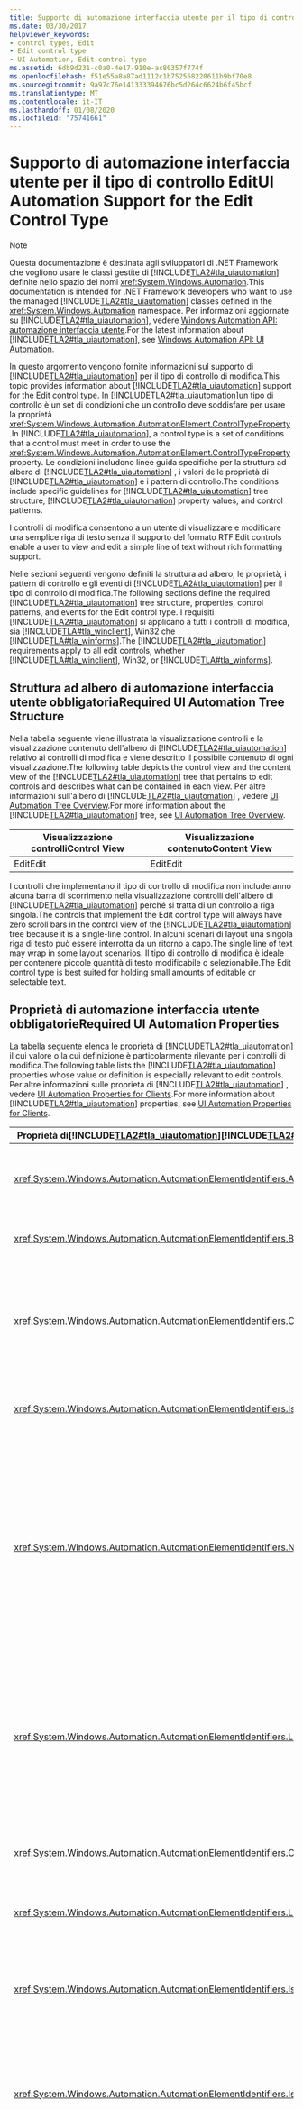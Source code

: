 ```yaml
---
title: Supporto di automazione interfaccia utente per il tipo di controllo Edit
ms.date: 03/30/2017
helpviewer_keywords:
- control types, Edit
- Edit control type
- UI Automation, Edit control type
ms.assetid: 6db9d231-c0a0-4e17-910e-ac80357f774f
ms.openlocfilehash: f51e55a8a87ad1112c1b752568220611b9bf70e8
ms.sourcegitcommit: 9a97c76e141333394676bc5d264c6624b6f45bcf
ms.translationtype: MT
ms.contentlocale: it-IT
ms.lasthandoff: 01/08/2020
ms.locfileid: "75741661"
---
```

# <a name="ui-automation-support-for-the-edit-control-type"></a><span data-ttu-id="051f8-102">Supporto di automazione interfaccia utente per il tipo di controllo Edit</span><span class="sxs-lookup"><span data-stu-id="051f8-102">UI Automation Support for the Edit Control Type</span></span>

> [!NOTE]
> <span data-ttu-id="051f8-103">Questa documentazione è destinata agli sviluppatori di .NET Framework che vogliono usare le classi gestite di [!INCLUDE[TLA2#tla_uiautomation](../../../includes/tla2sharptla-uiautomation-md.md)] definite nello spazio dei nomi <xref:System.Windows.Automation>.</span><span class="sxs-lookup"><span data-stu-id="051f8-103">This documentation is intended for .NET Framework developers who want to use the managed [!INCLUDE[TLA2#tla_uiautomation](../../../includes/tla2sharptla-uiautomation-md.md)] classes defined in the <xref:System.Windows.Automation> namespace.</span></span> <span data-ttu-id="051f8-104">Per informazioni aggiornate su [!INCLUDE[TLA2#tla_uiautomation](../../../includes/tla2sharptla-uiautomation-md.md)], vedere [Windows Automation API: automazione interfaccia utente](/windows/win32/winauto/entry-uiauto-win32).</span><span class="sxs-lookup"><span data-stu-id="051f8-104">For the latest information about [!INCLUDE[TLA2#tla_uiautomation](../../../includes/tla2sharptla-uiautomation-md.md)], see [Windows Automation API: UI Automation](/windows/win32/winauto/entry-uiauto-win32).</span></span>

<span data-ttu-id="051f8-105">In questo argomento vengono fornite informazioni sul supporto di [!INCLUDE[TLA2#tla_uiautomation](../../../includes/tla2sharptla-uiautomation-md.md)] per il tipo di controllo di modifica.</span><span class="sxs-lookup"><span data-stu-id="051f8-105">This topic provides information about [!INCLUDE[TLA2#tla_uiautomation](../../../includes/tla2sharptla-uiautomation-md.md)] support for the Edit control type.</span></span> <span data-ttu-id="051f8-106">In [!INCLUDE[TLA2#tla_uiautomation](../../../includes/tla2sharptla-uiautomation-md.md)]un tipo di controllo è un set di condizioni che un controllo deve soddisfare per usare la proprietà <xref:System.Windows.Automation.AutomationElement.ControlTypeProperty> .</span><span class="sxs-lookup"><span data-stu-id="051f8-106">In [!INCLUDE[TLA2#tla_uiautomation](../../../includes/tla2sharptla-uiautomation-md.md)], a control type is a set of conditions that a control must meet in order to use the <xref:System.Windows.Automation.AutomationElement.ControlTypeProperty> property.</span></span> <span data-ttu-id="051f8-107">Le condizioni includono linee guida specifiche per la struttura ad albero di [!INCLUDE[TLA2#tla_uiautomation](../../../includes/tla2sharptla-uiautomation-md.md)] , i valori delle proprietà di [!INCLUDE[TLA2#tla_uiautomation](../../../includes/tla2sharptla-uiautomation-md.md)] e i pattern di controllo.</span><span class="sxs-lookup"><span data-stu-id="051f8-107">The conditions include specific guidelines for [!INCLUDE[TLA2#tla_uiautomation](../../../includes/tla2sharptla-uiautomation-md.md)] tree structure, [!INCLUDE[TLA2#tla_uiautomation](../../../includes/tla2sharptla-uiautomation-md.md)] property values, and control patterns.</span></span>

<span data-ttu-id="051f8-108">I controlli di modifica consentono a un utente di visualizzare e modificare una semplice riga di testo senza il supporto del formato RTF.</span><span class="sxs-lookup"><span data-stu-id="051f8-108">Edit controls enable a user to view and edit a simple line of text without rich formatting support.</span></span>

<span data-ttu-id="051f8-109">Nelle sezioni seguenti vengono definiti la struttura ad albero, le proprietà, i pattern di controllo e gli eventi di [!INCLUDE[TLA2#tla_uiautomation](../../../includes/tla2sharptla-uiautomation-md.md)] per il tipo di controllo di modifica.</span><span class="sxs-lookup"><span data-stu-id="051f8-109">The following sections define the required [!INCLUDE[TLA2#tla_uiautomation](../../../includes/tla2sharptla-uiautomation-md.md)] tree structure, properties, control patterns, and events for the Edit control type.</span></span> <span data-ttu-id="051f8-110">I requisiti [!INCLUDE[TLA2#tla_uiautomation](../../../includes/tla2sharptla-uiautomation-md.md)] si applicano a tutti i controlli di modifica, sia [!INCLUDE[TLA#tla_winclient](../../../includes/tlasharptla-winclient-md.md)], Win32 che [!INCLUDE[TLA#tla_winforms](../../../includes/tlasharptla-winforms-md.md)].</span><span class="sxs-lookup"><span data-stu-id="051f8-110">The [!INCLUDE[TLA2#tla_uiautomation](../../../includes/tla2sharptla-uiautomation-md.md)] requirements apply to all edit controls, whether [!INCLUDE[TLA#tla_winclient](../../../includes/tlasharptla-winclient-md.md)], Win32, or [!INCLUDE[TLA#tla_winforms](../../../includes/tlasharptla-winforms-md.md)].</span></span>

<a name="Required_UI_Automation_Tree_Structure"></a>

## <a name="required-ui-automation-tree-structure"></a><span data-ttu-id="051f8-111">Struttura ad albero di automazione interfaccia utente obbligatoria</span><span class="sxs-lookup"><span data-stu-id="051f8-111">Required UI Automation Tree Structure</span></span>

<span data-ttu-id="051f8-112">Nella tabella seguente viene illustrata la visualizzazione controlli e la visualizzazione contenuto dell'albero di [!INCLUDE[TLA2#tla_uiautomation](../../../includes/tla2sharptla-uiautomation-md.md)] relativo ai controlli di modifica e viene descritto il possibile contenuto di ogni visualizzazione.</span><span class="sxs-lookup"><span data-stu-id="051f8-112">The following table depicts the control view and the content view of the [!INCLUDE[TLA2#tla_uiautomation](../../../includes/tla2sharptla-uiautomation-md.md)] tree that pertains to edit controls and describes what can be contained in each view.</span></span> <span data-ttu-id="051f8-113">Per altre informazioni sull'albero di [!INCLUDE[TLA2#tla_uiautomation](../../../includes/tla2sharptla-uiautomation-md.md)] , vedere [UI Automation Tree Overview](ui-automation-tree-overview.md).</span><span class="sxs-lookup"><span data-stu-id="051f8-113">For more information about the [!INCLUDE[TLA2#tla_uiautomation](../../../includes/tla2sharptla-uiautomation-md.md)] tree, see [UI Automation Tree Overview](ui-automation-tree-overview.md).</span></span>

|<span data-ttu-id="051f8-114">Visualizzazione controlli</span><span class="sxs-lookup"><span data-stu-id="051f8-114">Control View</span></span>|<span data-ttu-id="051f8-115">Visualizzazione contenuto</span><span class="sxs-lookup"><span data-stu-id="051f8-115">Content View</span></span>|
|------------------|------------------|
|<span data-ttu-id="051f8-116">Edit</span><span class="sxs-lookup"><span data-stu-id="051f8-116">Edit</span></span>|<span data-ttu-id="051f8-117">Edit</span><span class="sxs-lookup"><span data-stu-id="051f8-117">Edit</span></span>|

<span data-ttu-id="051f8-118">I controlli che implementano il tipo di controllo di modifica non includeranno alcuna barra di scorrimento nella visualizzazione controlli dell'albero di [!INCLUDE[TLA2#tla_uiautomation](../../../includes/tla2sharptla-uiautomation-md.md)] perché si tratta di un controllo a riga singola.</span><span class="sxs-lookup"><span data-stu-id="051f8-118">The controls that implement the Edit control type will always have zero scroll bars in the control view of the [!INCLUDE[TLA2#tla_uiautomation](../../../includes/tla2sharptla-uiautomation-md.md)] tree because it is a single-line control.</span></span> <span data-ttu-id="051f8-119">In alcuni scenari di layout una singola riga di testo può essere interrotta da un ritorno a capo.</span><span class="sxs-lookup"><span data-stu-id="051f8-119">The single line of text may wrap in some layout scenarios.</span></span> <span data-ttu-id="051f8-120">Il tipo di controllo di modifica è ideale per contenere piccole quantità di testo modificabile o selezionabile.</span><span class="sxs-lookup"><span data-stu-id="051f8-120">The Edit control type is best suited for holding small amounts of editable or selectable text.</span></span>

<a name="Required_UI_Automation_Properties"></a>

## <a name="required-ui-automation-properties"></a><span data-ttu-id="051f8-121">Proprietà di automazione interfaccia utente obbligatorie</span><span class="sxs-lookup"><span data-stu-id="051f8-121">Required UI Automation Properties</span></span>

<span data-ttu-id="051f8-122">La tabella seguente elenca le proprietà di [!INCLUDE[TLA2#tla_uiautomation](../../../includes/tla2sharptla-uiautomation-md.md)] il cui valore o la cui definizione è particolarmente rilevante per i controlli di modifica.</span><span class="sxs-lookup"><span data-stu-id="051f8-122">The following table lists the [!INCLUDE[TLA2#tla_uiautomation](../../../includes/tla2sharptla-uiautomation-md.md)] properties whose value or definition is especially relevant to edit controls.</span></span> <span data-ttu-id="051f8-123">Per altre informazioni sulle proprietà di [!INCLUDE[TLA2#tla_uiautomation](../../../includes/tla2sharptla-uiautomation-md.md)] , vedere [UI Automation Properties for Clients](ui-automation-properties-for-clients.md).</span><span class="sxs-lookup"><span data-stu-id="051f8-123">For more information about [!INCLUDE[TLA2#tla_uiautomation](../../../includes/tla2sharptla-uiautomation-md.md)] properties, see [UI Automation Properties for Clients](ui-automation-properties-for-clients.md).</span></span>

|<span data-ttu-id="051f8-124">Proprietà di[!INCLUDE[TLA2#tla_uiautomation](../../../includes/tla2sharptla-uiautomation-md.md)]</span><span class="sxs-lookup"><span data-stu-id="051f8-124">[!INCLUDE[TLA2#tla_uiautomation](../../../includes/tla2sharptla-uiautomation-md.md)] Property</span></span>|<span data-ttu-id="051f8-125">Valore</span><span class="sxs-lookup"><span data-stu-id="051f8-125">Value</span></span>|<span data-ttu-id="051f8-126">Note</span><span class="sxs-lookup"><span data-stu-id="051f8-126">Notes</span></span>|
|------------------------------------------------------------------------------------|-----------|-----------|
|<xref:System.Windows.Automation.AutomationElementIdentifiers.AutomationIdProperty>|<span data-ttu-id="051f8-127">Vedere le note.</span><span class="sxs-lookup"><span data-stu-id="051f8-127">See notes.</span></span>|<span data-ttu-id="051f8-128">Il valore di questa proprietà deve essere univoco in tutti i controlli in un'applicazione.</span><span class="sxs-lookup"><span data-stu-id="051f8-128">The value of this property needs to be unique across all controls in an application.</span></span>|
|<xref:System.Windows.Automation.AutomationElementIdentifiers.BoundingRectangleProperty>|<span data-ttu-id="051f8-129">Vedere le note.</span><span class="sxs-lookup"><span data-stu-id="051f8-129">See notes.</span></span>|<span data-ttu-id="051f8-130">Il rettangolo più esterno che contiene l'intero controllo.</span><span class="sxs-lookup"><span data-stu-id="051f8-130">The outermost rectangle that contains the whole control.</span></span>|
|<xref:System.Windows.Automation.AutomationElementIdentifiers.ClickablePointProperty>|<span data-ttu-id="051f8-131">Vedere le note.</span><span class="sxs-lookup"><span data-stu-id="051f8-131">See notes.</span></span>|<span data-ttu-id="051f8-132">Il controllo di modifica deve disporre di un punto selezionabile che rende disponibile lo stato attivo per l'input alla parte di modifica del controllo quando un utente fa clic su tale punto.</span><span class="sxs-lookup"><span data-stu-id="051f8-132">The edit control must have a clickable point that gives input focus to the edit portion of the control when a user clicks the mouse there.</span></span>|
|<xref:System.Windows.Automation.AutomationElementIdentifiers.IsKeyboardFocusableProperty>|<span data-ttu-id="051f8-133">Vedere le note.</span><span class="sxs-lookup"><span data-stu-id="051f8-133">See notes.</span></span>|<span data-ttu-id="051f8-134">Se il controllo può ricevere lo stato attivo, deve supportare questa proprietà.</span><span class="sxs-lookup"><span data-stu-id="051f8-134">If the control can receive keyboard focus, it must support this property.</span></span>|
|<xref:System.Windows.Automation.AutomationElementIdentifiers.NameProperty>|<span data-ttu-id="051f8-135">Vedere le note.</span><span class="sxs-lookup"><span data-stu-id="051f8-135">See notes.</span></span>|<span data-ttu-id="051f8-136">Il nome del controllo di modifica viene in genere generato da un'etichetta di testo statico.</span><span class="sxs-lookup"><span data-stu-id="051f8-136">The name of the edit control is typically generated from a static text label.</span></span> <span data-ttu-id="051f8-137">Se non è presente alcuna etichetta di testo statico, un valore di proprietà per `Name` deve essere assegnato dallo sviluppatore dell'applicazione.</span><span class="sxs-lookup"><span data-stu-id="051f8-137">If there is not a static text label, a property value for `Name` must be assigned by the application developer.</span></span> <span data-ttu-id="051f8-138">La proprietà `Name` non deve mai includere il contenuto testuale del controllo di modifica.</span><span class="sxs-lookup"><span data-stu-id="051f8-138">The `Name` property should never contain the textual contents of the edit control.</span></span>|
|<xref:System.Windows.Automation.AutomationElementIdentifiers.LabeledByProperty>|<span data-ttu-id="051f8-139">Vedere le note.</span><span class="sxs-lookup"><span data-stu-id="051f8-139">See notes.</span></span>|<span data-ttu-id="051f8-140">Se è presente un'etichetta di testo statico associata al controllo, questa proprietà deve esporre un riferimento a tale controllo.</span><span class="sxs-lookup"><span data-stu-id="051f8-140">If there is a static text label associated with the control, then this property must expose a reference to that control.</span></span> <span data-ttu-id="051f8-141">Se il controllo testo è un sottocomponente di un altro controllo, non avrà una proprietà `LabeledBy` impostata.</span><span class="sxs-lookup"><span data-stu-id="051f8-141">If the text control is a subcomponent of another control, it will not have a `LabeledBy` property set.</span></span>|
|<xref:System.Windows.Automation.AutomationElementIdentifiers.ControlTypeProperty>|<span data-ttu-id="051f8-142">Edit</span><span class="sxs-lookup"><span data-stu-id="051f8-142">Edit</span></span>|<span data-ttu-id="051f8-143">Questo valore è uguale per tutti i framework dell' [!INCLUDE[TLA2#tla_ui](../../../includes/tla2sharptla-ui-md.md)] .</span><span class="sxs-lookup"><span data-stu-id="051f8-143">This value is the same for all [!INCLUDE[TLA2#tla_ui](../../../includes/tla2sharptla-ui-md.md)] frameworks.</span></span>|
|<xref:System.Windows.Automation.AutomationElementIdentifiers.LocalizedControlTypeProperty>|<span data-ttu-id="051f8-144">"edit"</span><span class="sxs-lookup"><span data-stu-id="051f8-144">"edit"</span></span>|<span data-ttu-id="051f8-145">Stringa localizzata corrispondente al tipo di controllo Edit.</span><span class="sxs-lookup"><span data-stu-id="051f8-145">Localized string corresponding to the Edit control type.</span></span>|
|<xref:System.Windows.Automation.AutomationElementIdentifiers.IsContentElementProperty>|<span data-ttu-id="051f8-146">True</span><span class="sxs-lookup"><span data-stu-id="051f8-146">True</span></span>|<span data-ttu-id="051f8-147">Il controllo di modifica viene sempre incluso nella visualizzazione contenuto dell'albero di [!INCLUDE[TLA2#tla_uiautomation](../../../includes/tla2sharptla-uiautomation-md.md)] .</span><span class="sxs-lookup"><span data-stu-id="051f8-147">The edit control is always included in the content view of the [!INCLUDE[TLA2#tla_uiautomation](../../../includes/tla2sharptla-uiautomation-md.md)] tree.</span></span>|
|<xref:System.Windows.Automation.AutomationElementIdentifiers.IsControlElementProperty>|<span data-ttu-id="051f8-148">True</span><span class="sxs-lookup"><span data-stu-id="051f8-148">True</span></span>|<span data-ttu-id="051f8-149">Il controllo di modifica viene sempre incluso nella visualizzazione controlli dell'albero di [!INCLUDE[TLA2#tla_uiautomation](../../../includes/tla2sharptla-uiautomation-md.md)] .</span><span class="sxs-lookup"><span data-stu-id="051f8-149">The edit control is always included in the control view of the [!INCLUDE[TLA2#tla_uiautomation](../../../includes/tla2sharptla-uiautomation-md.md)] tree.</span></span>|
|<xref:System.Windows.Automation.AutomationElementIdentifiers.IsPasswordProperty>|<span data-ttu-id="051f8-150">Vedere le note.</span><span class="sxs-lookup"><span data-stu-id="051f8-150">See notes.</span></span>|<span data-ttu-id="051f8-151">Deve essere impostata su true nei controlli di modifica che contengono password.</span><span class="sxs-lookup"><span data-stu-id="051f8-151">Must be set to true on edit controls that contain passwords.</span></span> <span data-ttu-id="051f8-152">Se un controllo di modifica include contenuto di tipo Password, questa proprietà può essere usata da una utilità per la lettura dello schermo per determinare se le sequenze di tasti devono essere lette mentre l'utente digita il testo.</span><span class="sxs-lookup"><span data-stu-id="051f8-152">If an edit control does contain Password contents then this property can be used by a screen reader to determine whether keystrokes should be read out as the user types them.</span></span>|

<a name="Required_UI_Automation_Control_Patterns"></a>

## <a name="required-ui-automation-control-patterns-and-properties"></a><span data-ttu-id="051f8-153">Pattern di controllo e proprietà obbligatori per l'automazione interfaccia utente</span><span class="sxs-lookup"><span data-stu-id="051f8-153">Required UI Automation Control Patterns and Properties</span></span>

<span data-ttu-id="051f8-154">La tabella seguente elenca i pattern di controllo che devono essere supportati da tutti i controlli di modifica.</span><span class="sxs-lookup"><span data-stu-id="051f8-154">The following table lists the control patterns required to be supported by all edit controls.</span></span> <span data-ttu-id="051f8-155">Per altre informazioni sui pattern di controllo, vedere [UI Automation Control Patterns Overview](ui-automation-control-patterns-overview.md).</span><span class="sxs-lookup"><span data-stu-id="051f8-155">For more information about control patterns, see [UI Automation Control Patterns Overview](ui-automation-control-patterns-overview.md).</span></span>

|<span data-ttu-id="051f8-156">Pattern di controllo/proprietà del pattern di controllo</span><span class="sxs-lookup"><span data-stu-id="051f8-156">Control Pattern/Control Pattern Property</span></span>|<span data-ttu-id="051f8-157">Supporto/valore</span><span class="sxs-lookup"><span data-stu-id="051f8-157">Support/Value</span></span>|<span data-ttu-id="051f8-158">Note</span><span class="sxs-lookup"><span data-stu-id="051f8-158">Notes</span></span>|
|-----------------------------------------------|--------------------|-----------|
|<xref:System.Windows.Automation.Provider.ITextProvider>|<span data-ttu-id="051f8-159">A seconda dei casi</span><span class="sxs-lookup"><span data-stu-id="051f8-159">Depends</span></span>|<span data-ttu-id="051f8-160">I controlli di modifica devono supportare il pattern di controllo Text in quanto le informazioni testuali dettagliate devono sempre essere disponibili per i client.</span><span class="sxs-lookup"><span data-stu-id="051f8-160">Edit controls should support the Text control pattern because detailed text information should always be available for clients.</span></span>|
|<xref:System.Windows.Automation.Provider.IValueProvider>|<span data-ttu-id="051f8-161">A seconda dei casi</span><span class="sxs-lookup"><span data-stu-id="051f8-161">Depends</span></span>|<span data-ttu-id="051f8-162">Tutti i controlli di modifica che accettano una stringa devono esporre il pattern Value.</span><span class="sxs-lookup"><span data-stu-id="051f8-162">All edit controls that take a string must expose the Value pattern.</span></span>|
|<xref:System.Windows.Automation.Provider.IValueProvider.IsReadOnly%2A>|<span data-ttu-id="051f8-163">Vedere le note.</span><span class="sxs-lookup"><span data-stu-id="051f8-163">See notes.</span></span>|<span data-ttu-id="051f8-164">Questa proprietà deve essere impostata per indicare se il controllo può avere un valore impostato a livello di codice oppure se è modificabile dall'utente.</span><span class="sxs-lookup"><span data-stu-id="051f8-164">This property must be set to indicate whether the control can have a value set programmatically or is editable by the user.</span></span>|
|<xref:System.Windows.Automation.Provider.IValueProvider.Value%2A>|<span data-ttu-id="051f8-165">Vedere le note.</span><span class="sxs-lookup"><span data-stu-id="051f8-165">See notes.</span></span>|<span data-ttu-id="051f8-166">Questa proprietà restituirà il contenuto testuale del controllo di modifica.</span><span class="sxs-lookup"><span data-stu-id="051f8-166">This property will return the textual contents of the edit control.</span></span> <span data-ttu-id="051f8-167">Se `IsPasswordProperty` è impostata su `true`, questa proprietà deve generare `InvalidOperationException` quando richiesto.</span><span class="sxs-lookup"><span data-stu-id="051f8-167">If the `IsPasswordProperty` is set to `true`, this property must raise an `InvalidOperationException` when requested.</span></span>|
|<xref:System.Windows.Automation.Provider.IRangeValueProvider>|<span data-ttu-id="051f8-168">A seconda dei casi</span><span class="sxs-lookup"><span data-stu-id="051f8-168">Depends</span></span>|<span data-ttu-id="051f8-169">Tutti i controlli di modifica che accettano un intervallo numerico devono esporre il pattern di controllo RangeValue.</span><span class="sxs-lookup"><span data-stu-id="051f8-169">All edit controls that take a numeric range must expose Range Value control pattern.</span></span>|
|<xref:System.Windows.Automation.Provider.IRangeValueProvider.Minimum%2A>|<span data-ttu-id="051f8-170">Vedere le note.</span><span class="sxs-lookup"><span data-stu-id="051f8-170">See notes.</span></span>|<span data-ttu-id="051f8-171">Questa proprietà deve essere il valore più piccolo su cui può essere impostato il contenuto del controllo di modifica.</span><span class="sxs-lookup"><span data-stu-id="051f8-171">This property must be the smallest value that the edit control's contents can be set to.</span></span>|
|<xref:System.Windows.Automation.Provider.IRangeValueProvider.Maximum%2A>|<span data-ttu-id="051f8-172">Vedere le note.</span><span class="sxs-lookup"><span data-stu-id="051f8-172">See notes.</span></span>|<span data-ttu-id="051f8-173">Questa proprietà deve essere il valore più grande su cui può essere impostato il contenuto del controllo di modifica.</span><span class="sxs-lookup"><span data-stu-id="051f8-173">This property must be the largest value that the edit control's contents can be set to.</span></span>|
|<xref:System.Windows.Automation.Provider.IRangeValueProvider.SmallChange%2A>|<span data-ttu-id="051f8-174">Vedere le note.</span><span class="sxs-lookup"><span data-stu-id="051f8-174">See notes.</span></span>|<span data-ttu-id="051f8-175">Questa proprietà deve indicare il numero di cifre decimali che è possibile impostare per il valore.</span><span class="sxs-lookup"><span data-stu-id="051f8-175">This property must indicate the number of decimal places that the value can be set to.</span></span> <span data-ttu-id="051f8-176">Se il controllo di modifica accetta solo valori integer, impostare `SmallChangeProperty` su 1.</span><span class="sxs-lookup"><span data-stu-id="051f8-176">If the edit only take integers, the `SmallChangeProperty` must be 1.</span></span> <span data-ttu-id="051f8-177">Se il controllo di modifica accetta un intervallo compreso tra 1,0 e 2,0, impostare `SmallChangeProperty` su 0,1.</span><span class="sxs-lookup"><span data-stu-id="051f8-177">If the edit takes a range from 1.0 to 2.0, then the `SmallChangeProperty` must be 0.1.</span></span> <span data-ttu-id="051f8-178">Se il controllo di modifica accetta un intervallo compreso tra 1,0 e 2,0, impostare `SmallChangeProperty` su 0,001.</span><span class="sxs-lookup"><span data-stu-id="051f8-178">If the edit control takes a range from 1.00 to 2.00 then the `SmallChangeProperty` must be 0.001.</span></span>|
|<xref:System.Windows.Automation.Provider.IRangeValueProvider.LargeChange%2A>|`Null`|<span data-ttu-id="051f8-179">Questa proprietà non deve essere esposta in un controllo di modifica.</span><span class="sxs-lookup"><span data-stu-id="051f8-179">This property does not need to be exposed on an edit control.</span></span>|
|<xref:System.Windows.Automation.Provider.IRangeValueProvider.Value%2A>|<span data-ttu-id="051f8-180">Vedere le note.</span><span class="sxs-lookup"><span data-stu-id="051f8-180">See notes.</span></span>|<span data-ttu-id="051f8-181">Questa proprietà indicherà il contenuto numerico del controllo di modifica.</span><span class="sxs-lookup"><span data-stu-id="051f8-181">This property will indicate the numeric contents of the edit control.</span></span> <span data-ttu-id="051f8-182">Quando un valore più preciso viene impostato da un client di [!INCLUDE[TLA2#tla_uiautomation](../../../includes/tla2sharptla-uiautomation-md.md)] all'interno degli intervalli specificati nelle proprietà `Minimum` e `Maximum` , la proprietà Value verrà automaticamente arrotondata al valore accettato più vicino.</span><span class="sxs-lookup"><span data-stu-id="051f8-182">When a more precise value is set by a [!INCLUDE[TLA2#tla_uiautomation](../../../includes/tla2sharptla-uiautomation-md.md)] client within the ranges specified in the `Minimum` and `Maximum` properties, the Value property will automatically be rounded to the closest accepted value.</span></span>|

<a name="Required_UI_Automation_Events"></a>

## <a name="required-ui-automation-events"></a><span data-ttu-id="051f8-183">Eventi di automazione interfaccia utente obbligatori</span><span class="sxs-lookup"><span data-stu-id="051f8-183">Required UI Automation Events</span></span>

<span data-ttu-id="051f8-184">La tabella seguente elenca gli eventi dell' [!INCLUDE[TLA2#tla_uiautomation](../../../includes/tla2sharptla-uiautomation-md.md)] che devono essere supportati da tutti i controlli di modifica.</span><span class="sxs-lookup"><span data-stu-id="051f8-184">The following table lists the [!INCLUDE[TLA2#tla_uiautomation](../../../includes/tla2sharptla-uiautomation-md.md)] events required to be supported by all edit controls.</span></span> <span data-ttu-id="051f8-185">Per altre informazioni sugli eventi, vedere [UI Automation Events Overview](ui-automation-events-overview.md).</span><span class="sxs-lookup"><span data-stu-id="051f8-185">For more information about events, see [UI Automation Events Overview](ui-automation-events-overview.md).</span></span>

|<span data-ttu-id="051f8-186">o[!INCLUDE[TLA2#tla_uiautomation](../../../includes/tla2sharptla-uiautomation-md.md)]</span><span class="sxs-lookup"><span data-stu-id="051f8-186">[!INCLUDE[TLA2#tla_uiautomation](../../../includes/tla2sharptla-uiautomation-md.md)] Event</span></span>|<span data-ttu-id="051f8-187">Supporto</span><span class="sxs-lookup"><span data-stu-id="051f8-187">Support</span></span>|<span data-ttu-id="051f8-188">Note</span><span class="sxs-lookup"><span data-stu-id="051f8-188">Notes</span></span>|
|---------------------------------------------------------------------------------|-------------|-----------|
|<xref:System.Windows.Automation.SelectionPatternIdentifiers.InvalidatedEvent>|<span data-ttu-id="051f8-189">Richiesto</span><span class="sxs-lookup"><span data-stu-id="051f8-189">Required</span></span>|<span data-ttu-id="051f8-190">nessuna</span><span class="sxs-lookup"><span data-stu-id="051f8-190">None</span></span>|
|<xref:System.Windows.Automation.TextPatternIdentifiers.TextSelectionChangedEvent>|<span data-ttu-id="051f8-191">Richiesto</span><span class="sxs-lookup"><span data-stu-id="051f8-191">Required</span></span>|<span data-ttu-id="051f8-192">nessuna</span><span class="sxs-lookup"><span data-stu-id="051f8-192">None</span></span>|
|<xref:System.Windows.Automation.TextPatternIdentifiers.TextChangedEvent>|<span data-ttu-id="051f8-193">Richiesto</span><span class="sxs-lookup"><span data-stu-id="051f8-193">Required</span></span>|<span data-ttu-id="051f8-194">nessuna</span><span class="sxs-lookup"><span data-stu-id="051f8-194">None</span></span>|
|<span data-ttu-id="051f8-195">Evento di modifica della proprietà<xref:System.Windows.Automation.AutomationElementIdentifiers.BoundingRectangleProperty> .</span><span class="sxs-lookup"><span data-stu-id="051f8-195"><xref:System.Windows.Automation.AutomationElementIdentifiers.BoundingRectangleProperty> property-changed event.</span></span>|<span data-ttu-id="051f8-196">Richiesto</span><span class="sxs-lookup"><span data-stu-id="051f8-196">Required</span></span>|<span data-ttu-id="051f8-197">nessuna</span><span class="sxs-lookup"><span data-stu-id="051f8-197">None</span></span>|
|<span data-ttu-id="051f8-198">Evento di modifica della proprietà<xref:System.Windows.Automation.AutomationElementIdentifiers.IsOffscreenProperty> .</span><span class="sxs-lookup"><span data-stu-id="051f8-198"><xref:System.Windows.Automation.AutomationElementIdentifiers.IsOffscreenProperty> property-changed event.</span></span>|<span data-ttu-id="051f8-199">Richiesto</span><span class="sxs-lookup"><span data-stu-id="051f8-199">Required</span></span>|<span data-ttu-id="051f8-200">nessuna</span><span class="sxs-lookup"><span data-stu-id="051f8-200">None</span></span>|
|<span data-ttu-id="051f8-201">Evento di modifica della proprietà<xref:System.Windows.Automation.AutomationElementIdentifiers.IsEnabledProperty> .</span><span class="sxs-lookup"><span data-stu-id="051f8-201"><xref:System.Windows.Automation.AutomationElementIdentifiers.IsEnabledProperty> property-changed event.</span></span>|<span data-ttu-id="051f8-202">Richiesto</span><span class="sxs-lookup"><span data-stu-id="051f8-202">Required</span></span>|<span data-ttu-id="051f8-203">nessuna</span><span class="sxs-lookup"><span data-stu-id="051f8-203">None</span></span>|
|<span data-ttu-id="051f8-204">Evento di modifica della proprietà<xref:System.Windows.Automation.AutomationElementIdentifiers.NameProperty> .</span><span class="sxs-lookup"><span data-stu-id="051f8-204"><xref:System.Windows.Automation.AutomationElementIdentifiers.NameProperty> property-changed event.</span></span>|<span data-ttu-id="051f8-205">Richiesto</span><span class="sxs-lookup"><span data-stu-id="051f8-205">Required</span></span>|<span data-ttu-id="051f8-206">nessuna</span><span class="sxs-lookup"><span data-stu-id="051f8-206">None</span></span>|
|<span data-ttu-id="051f8-207">Evento di modifica della proprietà<xref:System.Windows.Automation.ValuePatternIdentifiers.ValueProperty> .</span><span class="sxs-lookup"><span data-stu-id="051f8-207"><xref:System.Windows.Automation.ValuePatternIdentifiers.ValueProperty> property-changed event.</span></span>|<span data-ttu-id="051f8-208">A seconda dei casi</span><span class="sxs-lookup"><span data-stu-id="051f8-208">Depends</span></span>|<span data-ttu-id="051f8-209">nessuna</span><span class="sxs-lookup"><span data-stu-id="051f8-209">None</span></span>|
|<span data-ttu-id="051f8-210">Evento di modifica della proprietà<xref:System.Windows.Automation.ScrollPatternIdentifiers.HorizontallyScrollableProperty> .</span><span class="sxs-lookup"><span data-stu-id="051f8-210"><xref:System.Windows.Automation.ScrollPatternIdentifiers.HorizontallyScrollableProperty> property-changed event.</span></span>|<span data-ttu-id="051f8-211">Mai</span><span class="sxs-lookup"><span data-stu-id="051f8-211">Never</span></span>|<span data-ttu-id="051f8-212">nessuna</span><span class="sxs-lookup"><span data-stu-id="051f8-212">None</span></span>|
|<span data-ttu-id="051f8-213">Evento di modifica della proprietà<xref:System.Windows.Automation.ScrollPatternIdentifiers.HorizontalScrollPercentProperty> .</span><span class="sxs-lookup"><span data-stu-id="051f8-213"><xref:System.Windows.Automation.ScrollPatternIdentifiers.HorizontalScrollPercentProperty> property-changed event.</span></span>|<span data-ttu-id="051f8-214">Mai</span><span class="sxs-lookup"><span data-stu-id="051f8-214">Never</span></span>|<span data-ttu-id="051f8-215">nessuna</span><span class="sxs-lookup"><span data-stu-id="051f8-215">None</span></span>|
|<span data-ttu-id="051f8-216">Evento di modifica della proprietà<xref:System.Windows.Automation.ScrollPatternIdentifiers.HorizontalViewSizeProperty> .</span><span class="sxs-lookup"><span data-stu-id="051f8-216"><xref:System.Windows.Automation.ScrollPatternIdentifiers.HorizontalViewSizeProperty> property-changed event.</span></span>|<span data-ttu-id="051f8-217">Mai</span><span class="sxs-lookup"><span data-stu-id="051f8-217">Never</span></span>|<span data-ttu-id="051f8-218">nessuna</span><span class="sxs-lookup"><span data-stu-id="051f8-218">None</span></span>|
|<span data-ttu-id="051f8-219">Evento di modifica della proprietà<xref:System.Windows.Automation.ScrollPatternIdentifiers.VerticalScrollPercentProperty> .</span><span class="sxs-lookup"><span data-stu-id="051f8-219"><xref:System.Windows.Automation.ScrollPatternIdentifiers.VerticalScrollPercentProperty> property-changed event.</span></span>|<span data-ttu-id="051f8-220">Mai</span><span class="sxs-lookup"><span data-stu-id="051f8-220">Never</span></span>|<span data-ttu-id="051f8-221">nessuna</span><span class="sxs-lookup"><span data-stu-id="051f8-221">None</span></span>|
|<span data-ttu-id="051f8-222">Evento di modifica della proprietà<xref:System.Windows.Automation.ScrollPatternIdentifiers.VerticallyScrollableProperty> .</span><span class="sxs-lookup"><span data-stu-id="051f8-222"><xref:System.Windows.Automation.ScrollPatternIdentifiers.VerticallyScrollableProperty> property-changed event.</span></span>|<span data-ttu-id="051f8-223">Mai</span><span class="sxs-lookup"><span data-stu-id="051f8-223">Never</span></span>|<span data-ttu-id="051f8-224">nessuna</span><span class="sxs-lookup"><span data-stu-id="051f8-224">None</span></span>|
|<span data-ttu-id="051f8-225">Evento di modifica della proprietà<xref:System.Windows.Automation.ScrollPatternIdentifiers.VerticalViewSizeProperty> .</span><span class="sxs-lookup"><span data-stu-id="051f8-225"><xref:System.Windows.Automation.ScrollPatternIdentifiers.VerticalViewSizeProperty> property-changed event.</span></span>|<span data-ttu-id="051f8-226">Mai</span><span class="sxs-lookup"><span data-stu-id="051f8-226">Never</span></span>|<span data-ttu-id="051f8-227">nessuna</span><span class="sxs-lookup"><span data-stu-id="051f8-227">None</span></span>|
|<span data-ttu-id="051f8-228">Evento di modifica della proprietà<xref:System.Windows.Automation.RangeValuePatternIdentifiers.ValueProperty> .</span><span class="sxs-lookup"><span data-stu-id="051f8-228"><xref:System.Windows.Automation.RangeValuePatternIdentifiers.ValueProperty> property-changed event.</span></span>|<span data-ttu-id="051f8-229">A seconda dei casi</span><span class="sxs-lookup"><span data-stu-id="051f8-229">Depends</span></span>|<span data-ttu-id="051f8-230">Se il controllo supporta il pattern di controllo RangeValue, deve supportare questo evento.</span><span class="sxs-lookup"><span data-stu-id="051f8-230">If the control supports the range Value control pattern, it must support this event.</span></span>|
|<xref:System.Windows.Automation.AutomationElementIdentifiers.AutomationFocusChangedEvent>|<span data-ttu-id="051f8-231">Richiesto</span><span class="sxs-lookup"><span data-stu-id="051f8-231">Required</span></span>|<span data-ttu-id="051f8-232">nessuna</span><span class="sxs-lookup"><span data-stu-id="051f8-232">None</span></span>|
|<xref:System.Windows.Automation.AutomationElementIdentifiers.StructureChangedEvent>|<span data-ttu-id="051f8-233">Richiesto</span><span class="sxs-lookup"><span data-stu-id="051f8-233">Required</span></span>|<span data-ttu-id="051f8-234">nessuna</span><span class="sxs-lookup"><span data-stu-id="051f8-234">None</span></span>|

## <a name="see-also"></a><span data-ttu-id="051f8-235">Vedere anche</span><span class="sxs-lookup"><span data-stu-id="051f8-235">See also</span></span>

- <xref:System.Windows.Automation.ControlType.Edit>
- [<span data-ttu-id="051f8-236">Panoramica dei tipi di controllo per l'automazione interfaccia utente</span><span class="sxs-lookup"><span data-stu-id="051f8-236">UI Automation Control Types Overview</span></span>](ui-automation-control-types-overview.md)
- [<span data-ttu-id="051f8-237">Panoramica di automazione interfaccia utente</span><span class="sxs-lookup"><span data-stu-id="051f8-237">UI Automation Overview</span></span>](ui-automation-overview.md)
